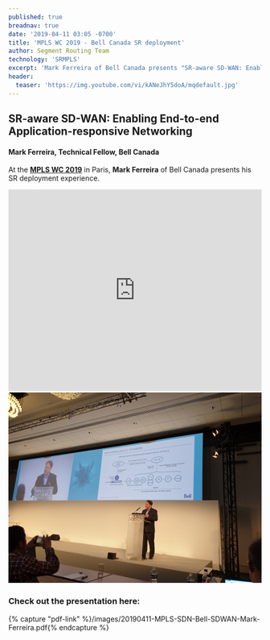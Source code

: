 ```yaml
---
published: true
breadnav: true
date: '2019-04-11 03:05 -0700'
title: 'MPLS WC 2019 - Bell Canada SR deployment'
author: Segment Routing Team
technology: 'SRMPLS'
excerpt: 'Mark Ferreira of Bell Canada presents "SR-aware SD-WAN: Enabling End-to-end Application-responsive Networking"'
header:
  teaser: 'https://img.youtube.com/vi/kANeJhY5doA/mqdefault.jpg'
---
```

## SR-aware SD-WAN: Enabling End-to-end Application-responsive Networking 

#### Mark Ferreira, Technical Fellow, Bell Canada

At the [**MPLS WC 2019**](<https://www.uppersideconferences.com/mpls-sdn-nfv/2019/mplswc2019_agenda_day_02_01.html>) in Paris,
**Mark Ferreira** of Bell Canada presents his SR deployment experience.


<iframe width="100%" height="400px" src="https://www.youtube.com/embed/kANeJhY5doA" frameborder="0" allowfullscreen></iframe>

<img src="/images/MPLSWC2019_Mark_Ferreira_1.jpg">

### Check out the presentation here:
 
{% capture "pdf-link" %}/images/20190411-MPLS-SDN-Bell-SDWAN-Mark-Ferreira.pdf{% endcapture %}


<script src="{{ '/assets/js/pdfobject.min.js' | relative_url }}"></script>

<div class="fitvidsignore" id="pdf"></div>

<script>PDFObject.embed(" {{ pdf-link }} ", "#pdf", {height: "21.5em", width: "31.3em"});</script>
